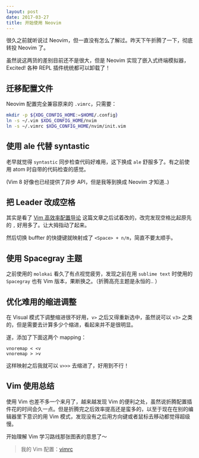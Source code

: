 ```yaml
---
layout: post
date: 2017-03-27
title: 开始使用 Neovim
---
```


很久之前就听说过 Neovim，但一直没有怎么了解过。昨天下午折腾了一下，彻底转投 Neovim 了。

虽然说这两货的差别目前还不是很大，但是 Neovim 实现了嵌入式终端模拟器，Excited! 各种 REPL 插件统统都可以卸载了！

<!--more-->

## 迁移配置文件

Neovim 配置完全兼容原来的 `.vimrc`，只需要：

```bash
mkdir -p ${XDG_CONFIG_HOME:=$HOME/.config}
ln -s ~/.vim $XDG_CONFIG_HOME/nvim
ln -s ~/.vimrc $XDG_CONFIG_HOME/nvim/init.vim
```

## 使用 ale 代替 syntastic

老早就觉得 `syntastic` 同步检查代码好难用，这下换成 `ale` 舒服多了。有之前使用 atom 时自带的代码检查的感觉。

(Vim 8 好像也已经提供了异步 API，但是我等到换成 Neovim 才知道..)

## 把 Leader 改成空格

其实是看了 [Vim 高效率配置导论](https://zhuanlan.zhihu.com/p/25905625) 这篇文章之后试着改的，改完发现空格比起原先的 `,` 好用多了。让大拇指动了起来。

然后切换 buffter 的快捷键就映射成了 `<Space> + n/m`，简直不要太顺手。

## 使用 Spacegray 主题

之前使用的 `molokai` 看久了有点视觉疲劳，发现之前在用 `sublime text` 时使用的 `Spacegray` 也有 Vim 版本，果断换之。（折腾高亮主题是永恒的.. ）

## 优化难用的缩进调整

在 Visual 模式下调整缩进很不好用，`v>` 之后又得重新选中，虽然说可以 `v3>` 之类的，但是需要去计算多少个缩进，看起来并不是很明显。

遂，添加了下面这两个 mapping：

```
vnoremap < <v
vnoremap > >v
```

这样映射之后我就可以 `v>>>` 去缩进了，好用到不行！

## Vim 使用总结

使用 Vim 也差不多一个来月了，越来越发现 Vim 的便利之处，虽然说折腾配置插件花的时间会久一点。但是折腾完之后效率提高还是蛮多的，以至于现在在别的编辑器里下意识的用 Vim 模式，发现没有之后用方向键或者鼠标去移动都觉得超级慢。

开始理解 Vim 学习路线那张图表的意思了～

> 我的 Vim 配置：[vimrc](https://github.com/ahonn/vimrc)
